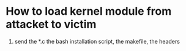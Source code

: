 # How to load kernel module from attacket to victim

1. send the *.c the bash installation script, the makefile, the headers
